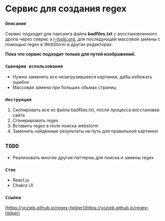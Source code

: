 # Сервис для создания regex

### `Описание`
Сервис подходит для парсинга файла **badfiles.txt** с восстановленного дропа через севрис a
<a href="https://r-tools.org">r-tools.org</a>,
для последующей массовой замены с помощью regex в *WebStorm* и других редакторах. 

**Пока что сервис подходит только для путей изображений.**

### `Сценарии использования`
- Нужно заменить все незагрузившееся картинки, дабы избежать ошибок
- Массовая замена при больших обьмах страниц

### `Инструкция`
1. Скопировать все из файла badfiles.txt, после процесса восстановки сайта
2. Сгенерировать regex
3. Вставить regex в поле поиска webstorm
4. Заменить найденные результаты на путь для правильной картинки

## `TODO`
- Реализовать многие другие паттерны для поиска и замены regex

### `Стек`

- React.js
- Chakra UI

### `Ссылка`

[https://yozieb.github.io/regex-helper](https://yozieb.github.io/regex-helper)
